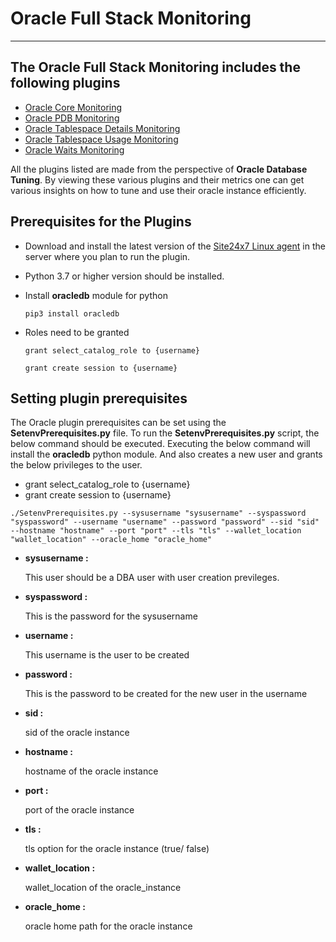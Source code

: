 
# Oracle Full Stack Monitoring
___

## The Oracle Full Stack Monitoring includes the following plugins

- [Oracle Core Monitoring](https://github.com/site24x7/plugins/tree/master/OracleFullStackMonitoring/OracleCore)
- [Oracle PDB Monitoring](https://github.com/site24x7/plugins/tree/master/OracleFullStackMonitoring/OraclePDB)
- [Oracle Tablespace Details Monitoring](https://github.com/site24x7/plugins/tree/master/OracleFullStackMonitoring/OracleTablespaceDetails)
- [Oracle Tablespace Usage Monitoring](https://github.com/site24x7/plugins/tree/master/OracleFullStackMonitoring/OracleTablespaceUsage)
- [Oracle Waits Monitoring](https://github.com/site24x7/plugins/tree/master/OracleFullStackMonitoring/OracleWaits)

All the plugins listed are made from the perspective of **Oracle Database Tuning**. By viewing these various plugins and their metrics one can get various insights on how to tune and use their oracle instance efficiently.


## Prerequisites for the Plugins

- Download and install the latest version of the [Site24x7 Linux agent](https://www.site24x7.com/app/client#/admin/inventory/add-monitor) in the server where you plan to run the plugin.
- Python 3.7 or higher version should be installed.
- Install **oracledb** module for python
	```
	pip3 install oracledb
	```

- Roles need to be granted

	```
	grant select_catalog_role to {username}
	```
	```
	grant create session to {username}
	```


## Setting plugin prerequisites 
The Oracle plugin prerequisites can be set using the **SetenvPrerequisites.py** file. To run the **SetenvPrerequisites.py** script, the below command should be executed. Executing the below command will install the **oracledb** python module. And also creates a new user and grants the below privileges to the user.

- grant select_catalog_role to {username}
- grant create session to {username}

```
./SetenvPrerequisites.py --sysusername "sysusername" --syspassword "syspassword" --username "username" --password "password" --sid "sid"  --hostname "hostname" --port "port" --tls "tls" --wallet_location "wallet_location" --oracle_home "oracle_home"
```
- **sysusername :**
  
  This user should be a DBA user with user creation previleges.

- **syspassword :**
  
  This is the password for the sysusername

- **username :**
  
  This username is the user to be created

- **password :**
  
  This is the password to be created for the new user in the username

- **sid :**
  
  sid of the oracle instance

- **hostname :**
  
  hostname of the oracle instance

- **port :**
  
  port of the oracle instance

- **tls :**

  tls option for the oracle instance (true/ false)

- **wallet_location :**
  
  wallet_location of the oracle_instance

- **oracle_home :**
  
  oracle home path for the oracle instance


  
  


